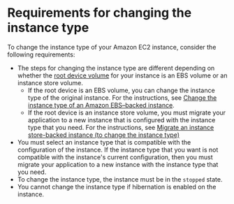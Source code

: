 # Requirements for changing the instance type<a name="resize-requirements"></a>

To change the instance type of your Amazon EC2 instance, consider the following requirements:
+ The steps for changing the instance type are different depending on whether the [root device volume](RootDeviceStorage.md) for your instance is an EBS volume or an instance store volume\.
  + If the root device is an EBS volume, you can change the instance type of the original instance\. For the instructions, see [Change the instance type of an Amazon EBS–backed instance](resize-ebs-backed-instance.md)\.
  + If the root device is an instance store volume, you must migrate your application to a new instance that is configured with the instance type that you need\. For the instructions, see [Migrate an instance store\-backed instance \(to change the instance type\)](resize-instance-store-backed-instance.md)
+ You must select an instance type that is compatible with the configuration of the instance\. If the instance type that you want is not compatible with the instance's current configuration, then you must migrate your application to a new instance with the instance type that you need\.
+ To change the instance type, the instance must be in the `stopped` state\.
+ You cannot change the instance type if hibernation is enabled on the instance\.